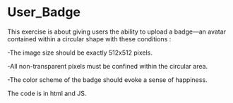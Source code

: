 # User_Badge
This exercise is about giving users the ability to upload a badge—an avatar contained within a circular shape with these conditions :

-The image size should be exactly 512x512 pixels.

-All non-transparent pixels must be confined within the circular area.

-The color scheme of the badge should evoke a sense of happiness.

The code is in html and JS.
